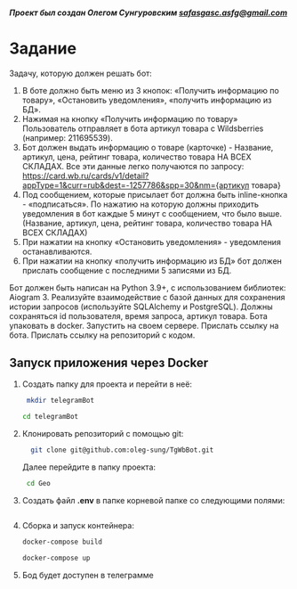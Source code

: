 #### _Проект был создан Олегом Сунгуровским <safasgasc.asfg@gmail.com>_

# Задание
Задачу, которую должен решать бот:
1. В боте должно быть меню из 3 кнопок: «Получить информацию по товару», «Остановить уведомления», «получить информацию из БД».
2. Нажимая на кнопку «Получить информацию по товару» Пользователь отправляет в бота артикул товара с Wildsberries (например: 211695539).
3. Бот должен выдать информацию о товаре (карточке) - Название, артикул, цена, рейтинг товара, количество товара НА ВСЕХ СКЛАДАХ.
Все эти данные легко получаются по запросу: https://card.wb.ru/cards/v1/detail?appType=1&curr=rub&dest=-1257786&spp=30&nm={артикул товара}
4. Под сообщением, которые присылает бот должна быть inline-кнопка - «подписаться». По нажатию на которую должны приходить уведомления в бот каждые 5 минут с сообщением, что было выше. (Название, артикул, цена, рейтинг товара, количество товара НА ВСЕХ СКЛАДАХ)
5. При нажатии на кнопку «Остановить уведомления» - уведомления останавливаются.
6. При нажатии на кнопку «получить информацию из БД» бот должен прислать сообщение с последними 5 записями из БД.

Бот должен быть написан на Python 3.9+, с использованием библиотек: Aiogram 3. Реализуйте взаимодействие с базой данных для сохранения истории запросов (используйте SQLAlchemy и PostgreSQL). Должны сохраняться id пользователя, время запроса, артикул товара. Бота упаковать в docker. Запустить на своем сервере. Прислать ссылку на бота. Прислать ссылку на репозиторий с кодом.


## Запуск приложения через Docker
1. Создать папку для проекта и перейти в неё:
   ```bash
    mkdir telegramBot
    ```
    ```bash
    cd telegramBot
    ```
2. Клонировать репозиторий с помощью git: 
   ```bash
     git clone git@github.com:oleg-sung/TgWbBot.git
   ```
   Далее перейдите в папку проекта:
   ```bash
    cd Geo
    ```   
3. Создать файл **.env** в папке корневой папке со следующими полями:
   ```
   ```   
4. Сборка и запуск контейнера:
    ```bash
    docker-compose build
    ```
    ```bash
    docker-compose up 
    ```
5. Бод будет доступен в телеграмме